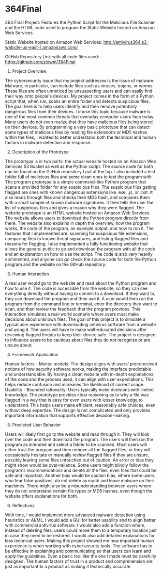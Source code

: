 # 364Final
364 Final Project: Features the Python Script for the Malicious File Scanner and the HTML code used to program the Static Website hosted on Amazon Web Services.

Static Website hosted on Amazon Web Services: http://antivirus364.s3-website-us-east-1.amazonaws.com/

GitHub Repository Link with all code files used: https://github.com/ziowm/364Final

1. Project Overview
	
The cybersecurity issue that my project addresses is the issue of malware. Malware, in particular, can include files such as viruses, trojans, or worms. These files are often unnoticed by unsuspecting users and can easily find their way onto people's devices. My project comes in the form of a Python script that, when run, scans an entire folder and detects suspicious files. The goal here is to help users identify and then remove potentially dangerous files from their devices.
	I chose this topic because malware is one of the most common threats that everyday computer users face today. Many users do not even realize that they have malicious files being stored on their devices. By programming a very basic prototype that can detect some types of malicious files by reading file extensions or MD5 hashes within the files, I wanted to better understand both the technical and human factors in malware detection and response.


2. Description of the Prototype
	
The prototype is in two parts: the actual website hosted on an Amazon Web Services S3 Bucket as well as the Python script. The source code for both can be found on the GitHub repository I put at the top. I also included a test folder full of malicious files and some clean ones to test the program with.
	The program prototype is a simple command-line Python program that scans a provided folder for any suspicious files. The suspicious files getting flagged are ones with known dangerous extensions like .exe, .js, or .bat. It also reads through files and checks their MD5 hash, and compares them with a small sample of known malware signatures. It then tells the user the list of suspicious files and gives a reason why they were flagged.
	The website prototype is an HTML website hosted on Amazon Web Services. The website allows users to download the Python program directly from there. The website also explains in depth the overview, how the program works, the code of the program, an example output, and how to run it.
	The features that I implemented are: scanning for suspicious file extensions, comparing files to known threat signatures, and listing flagged files and reasons for flagging. I also implemented a fully functioning website that allows the general public to go and download the program with all the code and an explanation on how to use the script. The code is also very heavily commented, and anyone can go check the source code for both the Python program and the website on the GitHub repository.


3. Human Interaction
	
A real user would go to the website and read about the Python program and how to use it. The code is accessible from the website, so they can see everything directly without having to commit to a download. If they want to, they can download the program and then use it. A user would then run the program from the command line or terminal, enter the directory they want to scan, and then review the feedback that the program provides. This interaction simulates a real-world scenario where users must make decisions about unknown files.
	The goal of this project is to simulate a typical user experience with downloading antivirus software from a website and using it. The users will have to make well-educated decisions after reviewing flagged threats to keep their device safe. The project is designed to influence users to be cautious about files they do not recognize or are unsure about.


4. Framework Application
	
Human factors - Mental models: The design aligns with users’ preconceived notions of how security software works, making the interface predictable and understandable. By having a clean website with in-depth explanations of the code and the process used, it can align with user expectations. This helps reduce confusion and increases the likelihood of correct usage.
Usability - Bounded rationality: Users typically make decisions with limited knowledge. The prototype provides clear reasoning as to why a file was flagged in a way that is easy for even users with lesser knowledge to understand. This helps users make efficient, reasonably safe choices, even without deep expertise. The design is not complicated and only provides important information that supports effective decision-making.


5. Predicted User Behavior
	
Users will likely first go to the website and read through it. They will look over the code and then download the program. The users will then run the program as intended and select a folder to be scanned. Most users will either trust the program and then remove all the flagged files, or they will occasionally hesitate or manually review flagged files if they are unsure, possibly leaving some files untouched out of caution.
	An error or bias they might show would be over-reliance. Some users might blindly follow the program's recommendations and delete all the files, even files that could be safe and important. Another bias would be caution bias, where some users, who fear false positives, do not delete as much and leave malware on their machines. There might also be a misunderstanding between users where they do not understand certain file types or MD5 hashes, even though the website offers explanations for both.


6. Reflections
	
With time, I would implement more advanced malware detection using heuristics or AI/ML. I would add a GUI for better usability and to align better with commercial antivirus software. I would also add a function where, instead of deleting files, users could move them to a temporary location just in case they need to be restored. I would also add detailed explanations for less technical users.
	Making this project showed me how important human experience is when working with cybersecurity tools. The software has to be effective in explaining and communicating so that users can learn and apply the guidelines. Even a basic tool like the one I made must be carefully designed. The human factors of trust in a product and comprehension are just as important to a product as making it technically accurate.
